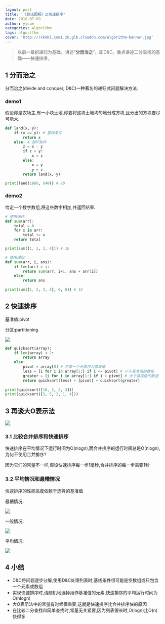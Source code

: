 ```yaml
---
layout: post
title: '《算法图解》之快速排序'
date: 2018-07-09
author: yysue
categories: algorithm
tags: algorithm
cover: 'http://7xkmkl.com1.z0.glb.clouddn.com/algorithm-banner.jpg'
---
```


> 以前一章的递归为基础，讲述“**分而治之**”，即D&C。重点讲述二分查找的基础——快速排序。

## 1 分而治之

分而治之(divide and conquer, D&C)一种著名的递归式问题解决方法.

### demo1

假设你是农场主,有一小块土地,你要将这块土地均匀地分成方块,且分出的方块要尽可能大.

```python
def land(x, y):
    if (x == y): # 基线条件
        return x
    else: # 循环条件
        z = x - y
        if z > y:
            x = z
        else:
            x = y
            y = z
        return land(x, y)

print(land(1680, 640)) # 80
```

### demo2

给定一个数字数组,将这些数字相加,并返回结果.

```python
# 使用循环
def sum(arr):
    total = 0
    for x in arr:
        total += x
	return total

print(sum([1, 2, 3, 4])) # 10

# 使用递归
def sum(arr, i, ans):
    if len(arr) > i:
        return sum(arr, i+1, ans + arr[i])
	else:
        return ans
    
print(sum([1, 2, 3, 4], 0, 0)) # 10
```

## 2 快速排序

基准值:pivot

分区:partitioning

![](http://7xkmkl.com1.z0.glb.clouddn.com/Jietu20180709-040900.jpg)

```python
def quicksort(array):
    if len(array) < 2:
        return array
    else:
        pivot = array[0] # 将第一个元素作为基准值
        less = [i for i in array[1:] if i <= pivot] # 小于基准值的数组
        greater = [i for i in array[1:] if i > pivot] # 大于基准值的数组
        return quicksort(less) + [pivot] + quicksort(greater)
    
print(quicksort([10, 5, 2, 3]))
print(quicksort([3, 5, 2, 1, 4]))
```

## 3 再谈大O表示法

![](http://7xkmkl.com1.z0.glb.clouddn.com/Jietu20180709-034359.jpg)

### 3.1 比较合并排序和快速排序

快速排序在平均情况下运行时间为O(nlogn),而合并排序的运行时间总是O(nlogn),为何不使用合并排序?

因为它们的常量不一样,假设快速排序每一步1毫秒,合并排序的每一步需要1秒

### 3.2 平均情况和最糟情况

快速排序的性能高度依赖于选择的基准值

最糟情况:

![](http://7xkmkl.com1.z0.glb.clouddn.com/Jietu20180709-041922.jpg)

一般情况:

![](http://7xkmkl.com1.z0.glb.clouddn.com/Jietu20180709-041937.jpg)

平均情况:

![](http://7xkmkl.com1.z0.glb.clouddn.com/Jietu20180709-042015.jpg)

## 4 小结

- D&C将问题逐步分解,使用D&C处理列表时,基线条件很可能是空数组或只包含一个元素或数组
- 实现快速排序时,请随机地选择用作基准值的元素,快速排序的平均运行时间为O(nlogn)
- 大O表示法中的常量有时候很重要,这就是快速排序比合并排序快的原因
- 在比较二分查找和简单查找时,常量无关紧要,因为列表很长时,O(logn)比O(n)快得多








